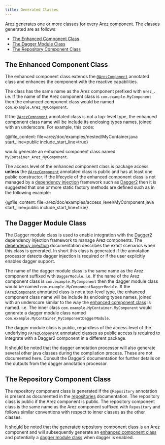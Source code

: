 ```yaml
---
title: Generated Classes
---
```


Arez generates one or more classes for every Arez component. The classes generated are as follows:

* [The Enhanced Component Class](#the-enhanced-component-class)
* [The Dagger Module Class](#the-dagger-module-class)
* [The Repository Component Class](#the-repository-component-class)

## The Enhanced Component Class

The enhanced component class extends the [`@ArezComponent`](at_arez_component.md) annotated class
and enhances the component with the reactive capabilities.

The class has the same name as the Arez component prefixed with `Arez_`. i.e. If the name of the
Arez component class is `com.example.MyComponent` then the enhanced component class would be named
`com.example.Arez_MyComponent`.

If the [`@ArezComponent`](at_arez_component.md) annotated class is not a top-level type, the enhanced
component class name will be include its enclosing types names, joined with an underscore. For example,
this code:

{@file_content: file=arez/doc/examples/nested/MyContainer.java start_line=public include_start_line=true}

would generate an enhanced component class named `MyContainer_Arez_MyComponent`.

The access level of the enhanced component class is package access **unless** the
[`@ArezComponent`](at_arez_component.md) annotated class is public and has at least one public constructor.
If the lifecycle of the enhanced component class is not managed by a [dependency injection](dependency_injection.md)
framework such as [Dagger2](https://google.github.io/dagger) then it is suggested that one or more static
factory methods are defined such as in the following example:

{@file_content: file=arez/doc/examples/access_level/MyComponent.java start_line=public include_start_line=true}

## The Dagger Module Class

The Dagger module class is used to enable integration with the [Dagger2](https://google.github.io/dagger)
dependency injection framework to manage Arez components. The [dependency injection](dependency_injection.md)
documentation describes the exact scenarios when this class is generated. In short this class is generated if the
annotation processor detects dagger injection is required or if the user explicitly enables dagger support.

The name of the dagger module class is the same name as the Arez component suffixed with `DaggerModule`. i.e. If
the name of the Arez component class is `com.example.MyComponent` then the dagger module class would be named
`com.example.MyComponentDaggerModule`. If the [`@ArezComponent`](at_arez_component.md) annotated class is not a
top-level type, the enhanced component class name will be include its enclosing types names, joined with an
underscore similar to the way the [enhanced component class](#the-enhanced-component-class) is named. i.e. The
inner class `com.example.MyContainer.MyComponent` would generate a dagger module class named
`com.example.MyContainer_MyComponentDaggerModule`.

The dagger module class is public, regardless of the access level of the underlying
[`@ArezComponent`](at_arez_component.md) annotated classes as public access is required to integrate with
a Dagger2 component in a different package.

It should be noted that the dagger annotation processor will also generate several other java classes during the
compilation process. These are not documented here. Consult the Dagger2 documentation for further details on the
outputs from the dagger annotation processor.

## The Repository Component Class

The repository component class is generated if the `@Repository` annotation is present as documented in the
[repositories](repositories.md) documentation. The repository class is public if the Arez component is public.
The repository component class is the same name as the Arez component suffixed with `Repository` and follows
similar conventions with respect to inner classes as the other classes.

It should be noted that the generated repository component class is an Arez component and will subsequently
generate an [enhanced component class](#the-enhanced-component-class) and potentially a
[dagger module class](#the-dagger-module-class) when dagger is enabled.

